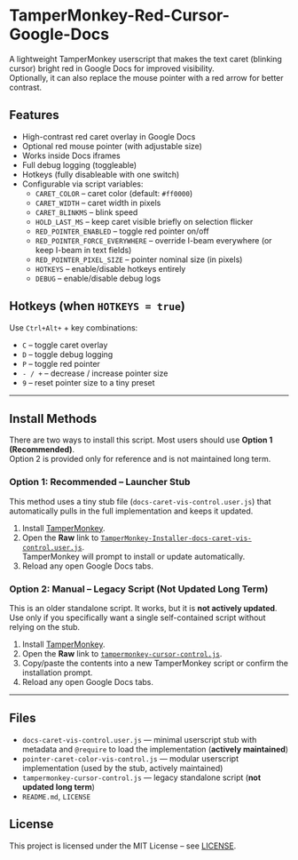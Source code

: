 # TamperMonkey-Red-Cursor-Google-Docs

A lightweight TamperMonkey userscript that makes the text caret (blinking cursor) bright red in Google Docs for improved visibility.  
Optionally, it can also replace the mouse pointer with a red arrow for better contrast.

## Features
- High-contrast red caret overlay in Google Docs
- Optional red mouse pointer (with adjustable size)
- Works inside Docs iframes
- Full debug logging (toggleable)
- Hotkeys (fully disableable with one switch)
- Configurable via script variables:
  - `CARET_COLOR` – caret color (default: `#ff0000`)
  - `CARET_WIDTH` – caret width in pixels
  - `CARET_BLINKMS` – blink speed
  - `HOLD_LAST_MS` – keep caret visible briefly on selection flicker
  - `RED_POINTER_ENABLED` – toggle red pointer on/off
  - `RED_POINTER_FORCE_EVERYWHERE` – override I-beam everywhere (or keep I-beam in text fields)
  - `RED_POINTER_PIXEL_SIZE` – pointer nominal size (in pixels)
  - `HOTKEYS` – enable/disable hotkeys entirely
  - `DEBUG` – enable/disable debug logs

## Hotkeys (when `HOTKEYS = true`)
Use `Ctrl+Alt+` + key combinations:
- `C` – toggle caret overlay
- `D` – toggle debug logging
- `P` – toggle red pointer
- `- / +` – decrease / increase pointer size
- `9` – reset pointer size to a tiny preset

---

## Install Methods

There are two ways to install this script. Most users should use **Option 1 (Recommended)**.  
Option 2 is provided only for reference and is not maintained long term.

### Option 1: Recommended – Launcher Stub
This method uses a tiny stub file (`docs-caret-vis-control.user.js`) that automatically pulls in the full implementation and keeps it updated.

1. Install [TamperMonkey](https://www.tampermonkey.net/).
2. Open the **Raw** link to [`TamperMonkey-Installer-docs-caret-vis-control.user.js`](https://raw.githubusercontent.com/IanWardell/TamperMonkey-Red-Cursor-Google-Docs/main/TamperMonkey-Installer-docs-caret-vis-control.user.js).  
   TamperMonkey will prompt to install or update automatically.
3. Reload any open Google Docs tabs.

### Option 2: Manual – Legacy Script (Not Updated Long Term)
This is an older standalone script. It works, but it is **not actively updated**. Use only if you specifically want a single self-contained script without relying on the stub.

1. Install [TamperMonkey](https://www.tampermonkey.net/).
2. Open the **Raw** link to [`tampermonkey-cursor-control.js`](https://github.com/IanWardell/TamperMonkey-Red-Cursor-Google-Docs/blob/main/tampermonkey-cursor-control.js).
3. Copy/paste the contents into a new TamperMonkey script or confirm the installation prompt.
4. Reload any open Google Docs tabs.

---

## Files
- `docs-caret-vis-control.user.js` — minimal userscript stub with metadata and `@require` to load the implementation (**actively maintained**)
- `pointer-caret-color-vis-control.js` — modular userscript implementation (used by the stub, actively maintained)
- `tampermonkey-cursor-control.js` — legacy standalone script (**not updated long term**)
- `README.md`, `LICENSE`

## License
This project is licensed under the MIT License – see [LICENSE](./LICENSE).
